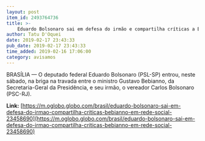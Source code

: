 ```yaml
---
layout: post
item_id: 2493764736
title: >-
    Eduardo Bolsonaro sai em defesa do irmão e compartilha críticas a Bebianno em rede social
author: Tatu D'Oquei
date: 2019-02-17 23:43:33
pub_date: 2019-02-17 23:43:33
time_added: 2019-02-16 17:06:00
category: avisamos
---
```


BRASÍLIA — O deputado federal Eduardo Bolsonaro (PSL-SP) entrou, neste sábado, na briga na travada entre o ministro Gustavo Bebianno, da Secretaria-Geral da Presidência, e seu irmão, o vereador Carlos Bolsonaro (PSC-RJ).

**Link:** [https://m.oglobo.globo.com/brasil/eduardo-bolsonaro-sai-em-defesa-do-irmao-compartilha-criticas-bebianno-em-rede-social-23458690](https://m.oglobo.globo.com/brasil/eduardo-bolsonaro-sai-em-defesa-do-irmao-compartilha-criticas-bebianno-em-rede-social-23458690)

